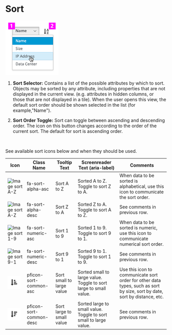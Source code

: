 # Sort

![Image highlighting attribute selector](img/sort_expand.png)

  1. **Sort Selector:** Contains a list of the possible attributes by which to sort. Objects may be sorted by any attribute, including properties that are not displayed in the current view. (e.g. attributes in hidden columns, or those that are not displayed in a tile). When the user opens this view, the default sort order should be shown selected in the list (for example,"Name").

  1. **Sort Order Toggle:** Sort can toggle between ascending and descending order. The icon on this button changes according to the order of the current sort. The default for sort is ascending order.
  <br />

  See available sort icons below and when they should be used.

| Icon                                        | Class Name               | Tooltip Text | Screenreader Text (aria-label)       | Comments           |
| ------------------------------------------- | ------------------------ | ------------ | ------------------------------------ | ------------------ |
| <span class="fa fa-sort-alpha-asc">![Image sort A-Z](img/fa-sort-alpha-asc.png)</span> | fa-sort-alpha-asc | Sort A to Z | Sorted A to Z. Toggle to sort Z to A. | When data to be sorted is alphabetical, use this icon to communicate the sort order. |
| <span class="fa fa-sort-alpha-desc">![Image sort A-Z](img/fa-sort-alpha-desc.png)</span> | fa-sort-alpha-desc | Sort Z to A | Sorted Z to A. Toggle to sort A to Z. | See comments in previous row. |
| <span class="fa fa-sort-numeric-asc">![Image sort 1-9](img/fa-sort-numeric-asc.png)</span>  | fa-sort-numeric-asc | Sort 1 to 9 | Sorted 1 to 9. Toggle to sort 9 to 1. | When data to be sorted is numeric, use this icon to communicate numerical sort order. |
| <span class="fa fa-sort-numeric-desc">![Image sort 9-1](img/fa-sort-numeric-desc.png)</span> | fa-sort-numeric-desc | Sort 9 to 1 | Sorted 9 to 1. Toggle to sort 1 to 9. | See comments in previous row. |
| <span class="pf pf-sort-common-asc">![Image sort common](img/pficon-sort-common-asc.png)| pficon-sort-common-asc | Sort small to large value | Sorted small to large value. Toggle to sort large to small value. | Use this icon to communicate sort order for other data types, such as sort by size, sort by date, sort by distance, etc. |
| <span class="pf pf-sort-common-desc">![Image sort common](img/pficon-sort-common-desc.png)| pficon-sort-common-desc | Sort large to small value | Sorted large to small value. Toggle to sort small to large value. | See comments in previous row. |
